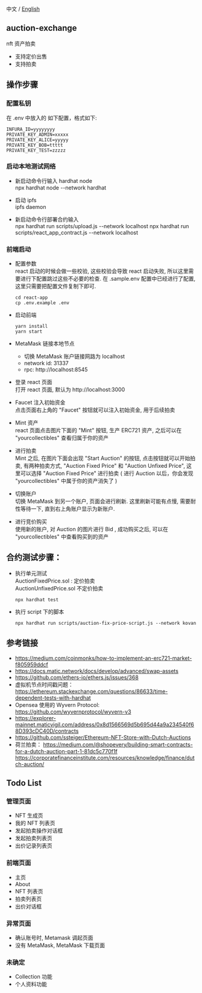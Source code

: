 中文 / [English](https://github.com/Dapp-Learning-DAO/Dapp-Learning/blob/main/basic/16-nft-auction-exchange/README.md)
## auction-exchange

nft 资产拍卖

- 支持定价出售
- 支持拍卖

## 操作步骤

### 配置私钥

在 .env 中放入的 如下配置，格式如下:

```
INFURA_ID=yyyyyyyy
PRIVATE_KEY_ADMIN=xxxxx
PRIVATE_KEY_ALICE=yyyyy
PRIVATE_KEY_BOB=ttttt
PRIVATE_KEY_TEST=zzzzz
```

### 启动本地测试网络

- 新启动命令行输入 hardhat node  
  npx hardhat node --network hardhat

- 启动 ipfs  
  ipfs daemon

- 新启动命令行部署合约输入  
  npx hardhat run scripts/upload.js --network localhost
  npx hardhat run scripts/react_app_contract.js --network localhost

### 前端启动

- 配置参数  
  react 启动的时候会做一些校验, 这些校验会导致 react 启动失败, 所以这里需要进行下配置跳过这些不必要的检查.
  在 .sample.env 配置中已经进行了配置, 这里只需要把配置文件复制下即可.

  ```
  cd react-app
  cp .env.example .env
  ```

- 启动前端

  ```
  yarn install
  yarn start
  ```

- MetaMask 链接本地节点

  - 切换 MetaMask 账户链接网路为 localhost
  - network id: 31337
  - rpc: http://localhost:8545

- 登录 react 页面  
  打开 react 页面, 默认为 http://localhost:3000

- Faucet 注入初始资金  
  点击页面右上角的 "Faucet" 按钮就可以注入初始资金, 用于后续拍卖

- Mint 资产  
  react 页面点击图片下面的 "Mint" 按钮, 生产 ERC721 资产, 之后可以在 "yourcollectibles" 查看归属于你的资产

- 进行拍卖  
  Mint 之后, 在图片下面会出现 "Start Auction" 的按钮, 点击按钮就可以开始拍卖, 有两种拍卖方式, "Auction Fixed Price" 和 "Auction Unfixed Price", 这里可以选择 "Auction Fixed Price" 进行拍卖 ( 进行 Auction 以后，你会发现 "yourcollectibles" 中属于你的资产消失了 )

- 切换账户  
  切换 MetaMask 到另一个账户, 页面会进行刷新. 这里刷新可能有点慢, 需要耐性等待一下, 直到右上角账户显示为新账户.

- 进行竞价购买  
  使用新的账户, 对 Auction 的图片进行 Bid , 成功购买之后, 可以在 "yourcollectibles" 中查看购买到的资产

## 合约测试步骤：

- 执行单元测试  
  AuctionFixedPrice.sol : 定价拍卖  
  AuctionUnfixedPrice.sol 不定价拍卖

  ```
  npx hardhat test
  ```

- 执行 script 下的脚本

  ```
  npx hardhat run scripts/auction-fix-price-script.js --network kovan
  ```

## 参考链接

- https://medium.com/coinmonks/how-to-implement-an-erc721-market-f805959ddcf
- https://docs.matic.network/docs/develop/advanced/swap-assets
- https://github.com/ethers-io/ethers.js/issues/368
- 虚拟机节点时间戳问题：https://ethereum.stackexchange.com/questions/86633/time-dependent-tests-with-hardhat
- Opensea 使用的 Wyvern Protocol: https://github.com/wyvernprotocol/wyvern-v3
- https://explorer-mainnet.maticvigil.com/address/0x8d1566569d5b695d44a9a234540f68D393cDC40D/contracts
- https://github.com/ssteiger/Ethereum-NFT-Store-with-Dutch-Auctions
- 荷兰拍卖：
  https://medium.com/@shopevery/building-smart-contracts-for-a-dutch-auction-part-1-81dc5c770f1f
  https://corporatefinanceinstitute.com/resources/knowledge/finance/dutch-auction/

## Todo List

### 管理页面

- NFT 生成页
- 我的 NFT 列表页
- 发起拍卖操作对话框
- 发起拍卖列表页
- 出价记录列表页

### 前端页面

- 主页
- About
- NFT 列表页
- 拍卖列表页
- 出价对话框

### 异常页面

- 确认账号时, Metamask 调起页面
- 没有 MetaMask, MetaMask 下载页面

### 未确定

- Collection 功能
- 个人资料功能
